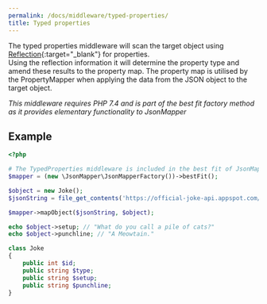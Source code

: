 ```yaml
---
permalink: /docs/middleware/typed-properties/  
title: Typed properties  
---
```


The typed properties middleware will scan the target object using [Reflection](https://www.php.net/manual/en/intro.reflection.php){:target="_blank"}
for properties.  
Using the reflection information it will determine the property type and amend these results to the property map.
The property map is utilised by the PropertyMapper when applying the data from the JSON object to the target object. 

_This middleware requires PHP 7.4 and is part of the best fit factory method as it provides elementary functionality to JsonMapper_ 

## Example
```php
<?php

# The TypedProperties middleware is included in the best fit of JsonMapper and requires PHP 7.4 or higher.
$mapper = (new \JsonMapper\JsonMapperFactory())->bestFit();

$object = new Joke();
$jsonString = file_get_contents('https://official-joke-api.appspot.com/jokes/random');

$mapper->mapObject($jsonString, $object);

echo $object->setup; // "What do you call a pile of cats?"
echo $object->punchline; // "A Meowtain."

class Joke
{
    public int $id;
    public string $type;
    public string $setup;
    public string $punchline;
}
```